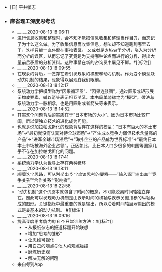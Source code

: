 - [日] 平井孝志
- ### 麻省理工深度思考法
    - __ __ 2020-08-13 18:06:11
    - 进行信息收集和整理时，会不知不觉把信息收集和整理当作目的，而忘记了为什么这么做。为了收集信息而收集信息，想法却不知道跑到哪里去了，这样只能一直停留在事物表面。
      又或者是太热衷于分析，陷入为分析而分析的误区，从而忘记了究竟是为支持哪种论点而进行的分析，得出大量前后矛盾的分析资料。这种事情在新的咨询员中屡见不鲜。#[[标注]]
    - __ __ 2020-08-13 18:09:55
    - 在现象的背后，一定存在着引发现象的模型和动力机制。作为这个模型及动力机制的结果，现象得以展现在我们眼前。
    - __ __ 2020-08-13 18:12:17
    - 系统动力学把模型称为“因果循环图”、“因果连锁图”，通过圆形或矩形展示构成要素，辅以箭头表示相互关系。本书简单地称之为“模型”，做法与系统动力学一脉相承，也是用圆形或者箭头等来表示。
    - __ __ 2020-08-13 18:14:52
    - 其实这个问题背后的实质在于“日本市场的大小”。因为日本市场比较广阔，所以使独立技术的进化成为可能。
    - 也就是说加拉帕戈斯化的现象背后存在这样的模型：“日本有巨大的本土市场”→“最初就没有认真对待全球市场”→“产生成本竞争力弱但技术含量高的产品”→“进军全球市场滞后”→“海外企业的产品成为世界标准”→“最终日本本土市场被海外企业占领”。正因如此，比日本人口少很多的韩国等国家几乎不存在加拉帕戈斯化的问题。
    - __ __ 2020-08-13 18:17:41
    - 系统动力学认为世界上存在两种循环
    - __ __ 2020-08-13 18:18:11
    - 顺着这个思路，可以列举出 5 个应该思考的要素——“输入源”“输出点”“竞争关系”“合作关系”“影响者”。
    - __ __ 2020-08-13 18:22:58
    - “动力机制”这个词原本就包含了时间的概念，不可能脱离时间轴独立存在。因此可以发现动力机制是由表示时间的横轴与表示关键指标的纵轴构成的图形。关键指标中最重要的就是输出，所以沿着时间轴展示输出的模式是最基本的动力机制。 #[[标注]]
    - __ __ 2020-08-13 19:09:16
    - 提高深度思考能力的 6 个日常训练方法：#[[标注]]
        - • 从报纸杂志的报道标题开始联想
        - • 增加“思考的雏形”
        - • 让思维可视化
        - • 用自己的观点与他人的观点碰撞
        - • 磨炼历史观
        - • 解决无解的问题
    - 来自得到App
